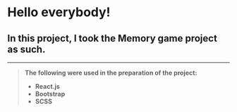# Hello everybody!

## In this project, I took the Memory game project as such.

---

> **The following were used in the preparation of the project:**
>
> - **React.js**
> - **Bootstrap**
> - **SCSS**
